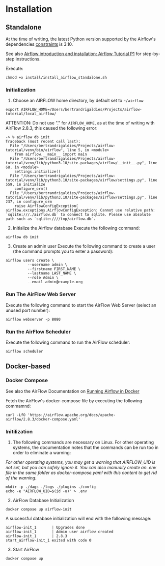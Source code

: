 # Installation

## Standalone

At the time of writing, the latest Python version supported by the Airflow's dependencies
[constraints](https://github.com/apache/airflow/tree/constraints-2.4.0) is 3.10.

See also [Airflow introduction and installation: Airflow Tutorial P1](https://youtu.be/z7xyNOF8tak?si=wNImX3Xn8Yu_ptx5)
for step-by-step instructions.

Execute:
```shell
chmod +x install/install_airflow_standalone.sh
```

### Initialization

1. Choose an AIRFLOW home directory, by default set to ```~/airflow```
```shell
export AIRFLOW_HOME=/Users/bertrandrigaldies/Projects/airflow-tutorial/local_airflow/
```
ATTENTION: Do not use "." for ```AIRFLOW_HOME```, as at the time of writing with AirFlow 2.8.3, this caused the following error:
```shell
-> % airflow db init
Traceback (most recent call last):
  File "/Users/bertrandrigaldies/Projects/airflow-tutorial/venv/bin/airflow", line 5, in <module>
    from airflow.__main__ import main
  File "/Users/bertrandrigaldies/Projects/airflow-tutorial/venv/lib/python3.10/site-packages/airflow/__init__.py", line 68, in <module>
    settings.initialize()
  File "/Users/bertrandrigaldies/Projects/airflow-tutorial/venv/lib/python3.10/site-packages/airflow/settings.py", line 559, in initialize
    configure_orm()
  File "/Users/bertrandrigaldies/Projects/airflow-tutorial/venv/lib/python3.10/site-packages/airflow/settings.py", line 237, in configure_orm
    raise AirflowConfigException(
airflow.exceptions.AirflowConfigException: Cannot use relative path: `sqlite:///./airflow.db` to connect to sqlite. Please use absolute path such as `sqlite:////tmp/airflow.db`.
```
2. Initialize the Airflow database
Execute the following command:
```shell
airflow db init
```

3. Create an admin user
Execute the following command to create a user (the command prompts you to enter a password):
```shell
airflow users create \
          --username admin \
          --firstname FIRST_NAME \
          --lastname LAST_NAME \
          --role Admin \
          --email admin@example.org
```

### Run The AirFlow Web Server

Execute the following command to start the AirFlow Web Server (select an unused port number):
```shell
airflow webserver -p 8080
```

### Run the AirFlow Scheduler
Execute the following command to run the AirFlow scheduler:
```shell
airflow scheduler
```

## Docker-based

### Docker Compose

See also the AirFlow Documentation on [Running Airflow in Docker](https://airflow.apache.org/docs/apache-airflow/stable/howto/docker-compose/index.html#running-airflow-in-docker)

Fetch the AirFlow's docker-compose file by executing the following commamnd:
```shell
curl -LfO 'https://airflow.apache.org/docs/apache-airflow/2.8.3/docker-compose.yaml'
```

### Initilization

1. The following commands are necessary on Linux. For other operating systems, the documentation notes that the commands
can be run too in order to eliminate a warning:

_For other operating systems, you may get a warning that AIRFLOW_UID is not set, but you can safely ignore it. 
You can also manually create an .env file in the same folder as docker-compose.yaml with this content to get rid of the warning_.

```shell
mkdir -p ./dags ./logs ./plugins ./config
echo -e "AIRFLOW_UID=$(id -u)" > .env
```

2. AirFlow Database Initialization
```shell
docker compose up airflow-init
```

A successful database initialization will end with the following message:
```shell
airflow-init_1       | Upgrades done
airflow-init_1       | Admin user airflow created
airflow-init_1       | 2.8.3
start_airflow-init_1 exited with code 0
```

3. Start AirFlow
```shell
docker compose up
```